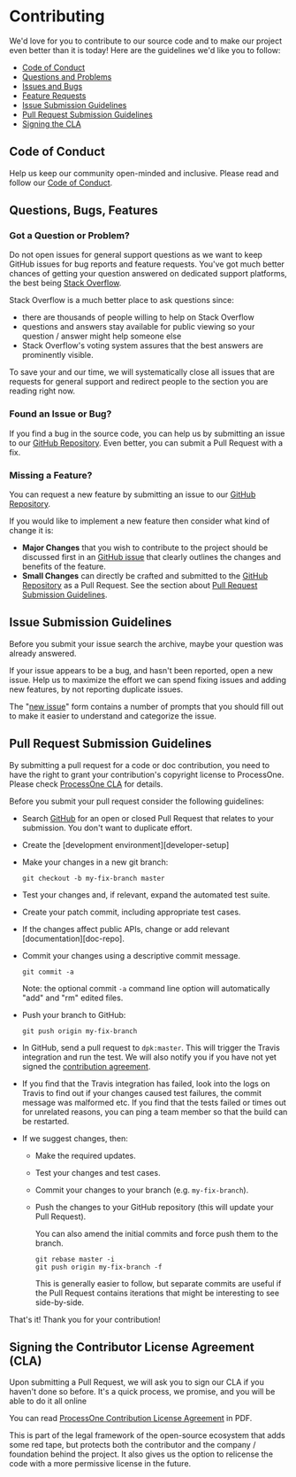 # Contributing

We'd love for you to contribute to our source code and to make our project even better than it is
today! Here are the guidelines we'd like you to follow:

* [Code of Conduct](#coc)
* [Questions and Problems](#question)
* [Issues and Bugs](#issue)
* [Feature Requests](#feature)
* [Issue Submission Guidelines](#submit)
* [Pull Request Submission Guidelines](#submit-pr)
* [Signing the CLA](#cla)

## <a name="coc"></a> Code of Conduct

Help us keep our community open-minded and inclusive. Please read and follow our [Code of Conduct][coc].

## <a name="requests"></a> Questions, Bugs, Features

### <a name="question"></a> Got a Question or Problem?

Do not open issues for general support questions as we want to keep GitHub issues for bug reports
and feature requests. You've got much better chances of getting your question answered on dedicated
support platforms, the best being [Stack Overflow][stackoverflow].

Stack Overflow is a much better place to ask questions since:

- there are thousands of people willing to help on Stack Overflow
- questions and answers stay available for public viewing so your question / answer might help
  someone else
- Stack Overflow's voting system assures that the best answers are prominently visible.

To save your and our time, we will systematically close all issues that are requests for general
support and redirect people to the section you are reading right now.

### <a name="issue"></a> Found an Issue or Bug?

If you find a bug in the source code, you can help us by submitting an issue to our
[GitHub Repository][github]. Even better, you can submit a Pull Request with a fix.

### <a name="feature"></a> Missing a Feature?

You can request a new feature by submitting an issue to our [GitHub Repository][github-issues].

If you would like to implement a new feature then consider what kind of change it is:

* **Major Changes** that you wish to contribute to the project should be discussed first in an
  [GitHub issue][github-issues] that clearly outlines the changes and benefits of the feature.
* **Small Changes** can directly be crafted and submitted to the [GitHub Repository][github]
  as a Pull Request. See the section about [Pull Request Submission Guidelines](#submit-pr).

## <a name="submit"></a> Issue Submission Guidelines

Before you submit your issue search the archive, maybe your question was already answered.

If your issue appears to be a bug, and hasn't been reported, open a new issue. Help us to maximize
the effort we can spend fixing issues and adding new features, by not reporting duplicate issues.

The "[new issue][github-new-issue]" form contains a number of prompts that you should fill out to
make it easier to understand and categorize the issue.

## <a name="submit-pr"></a> Pull Request Submission Guidelines

By submitting a pull request for a code or doc contribution, you need to have the right
to grant your contribution's copyright license to ProcessOne. Please check [ProcessOne CLA][cla]
for details.

Before you submit your pull request consider the following guidelines:

* Search [GitHub][github-pr] for an open or closed Pull Request
  that relates to your submission. You don't want to duplicate effort.
* Create the [development environment][developer-setup]
* Make your changes in a new git branch:

    ```shell
    git checkout -b my-fix-branch master
    ```
* Test your changes and, if relevant, expand the automated test suite.
* Create your patch commit, including appropriate test cases.
* If the changes affect public APIs, change or add relevant [documentation][doc-repo].
* Commit your changes using a descriptive commit message.

    ```shell
    git commit -a
    ```
  Note: the optional commit `-a` command line option will automatically "add" and "rm" edited files.

* Push your branch to GitHub:

    ```shell
    git push origin my-fix-branch
    ```

* In GitHub, send a pull request to `dpk:master`. This will trigger the Travis integration and run the test.
We will also notify you if you have not yet signed the [contribution agreement][cla].

* If you find that the Travis integration has failed, look into the logs on Travis to find out
if your changes caused test failures, the commit message was malformed etc. If you find that the
tests failed or times out for unrelated reasons, you can ping a team member so that the build can be
restarted.

* If we suggest changes, then:

  * Make the required updates.
  * Test your changes and test cases.
  * Commit your changes to your branch (e.g. `my-fix-branch`).
  * Push the changes to your GitHub repository (this will update your Pull Request).

    You can also amend the initial commits and force push them to the branch.

    ```shell
    git rebase master -i
    git push origin my-fix-branch -f
    ```

    This is generally easier to follow, but separate commits are useful if the Pull Request contains
    iterations that might be interesting to see side-by-side.

That's it! Thank you for your contribution!

## <a name="cla"></a> Signing the Contributor License Agreement (CLA)

Upon submitting a Pull Request, we will ask you to sign our CLA if you haven't done
so before. It's a quick process, we promise, and you will be able to do it all online

You can read [ProcessOne Contribution License Agreement][cla] in PDF.

This is part of the legal framework of the open-source ecosystem that adds some red tape,
but protects both the contributor and the company / foundation behind the project. It also
gives us the option to relicense the code with a more permissive license in the future.


[coc]: https://github.com/processone/dpk/blob/master/CODE_OF_CONDUCT.md
[stackoverflow]: https://stackoverflow.com/
[github]: https://github.com/processone/dpk
[github-issues]: https://github.com/processone/dpk/issues
[github-new-issue]: https://github.com/processone/dpk/issues/new
[github-pr]: https://github.com/processone/dpk/pulls
[cla]: https://www.process-one.net/resources/ejabberd-cla.pdf
[license]: https://github.com/processone/dpk/blob/master/COPYING

